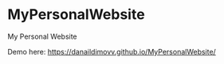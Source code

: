 # MyPersonalWebsite
My Personal Website 

Demo here: https://danaildimovv.github.io/MyPersonalWebsite/
